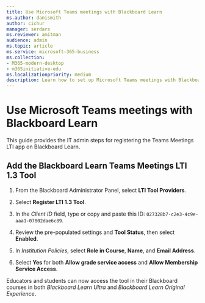 ```yaml
---
title: Use Microsoft Teams meetings with Blackboard Learn
ms.author: danismith
author: cichur
manager: serdars
ms.reviewer: amitman 
audience: admin
ms.topic: article
ms.service: microsoft-365-business
ms.collection: 
- M365-modern-desktop
- m365initiative-edu
ms.localizationpriority: medium
description: Learn how to set up Microsoft Teams meetings with Blackboard Learn.
---
```


# Use Microsoft Teams meetings with Blackboard Learn

This guide provides the IT admin steps for registering the Teams Meetings LTI app on Blackboard Learn.

## Add the Blackboard Learn Teams Meetings LTI 1.3 Tool

1. From the Blackboard Administrator Panel, select **LTI Tool Providers**.

2. Select **Register LTI 1.3 Tool**.

3. In the *Client ID* field, type or copy and paste this ID: `027328b7-c2e3-4c9e-aaa1-07802dae6c89`.

4. Review the pre-populated settings and **Tool Status**, then select **Enabled**.

5. In *Institution Policies*, select **Role in Course**, **Name**, and **Email Address**.

6. Select **Yes** for both **Allow grade service access** and **Allow Membership Service Access**.

Educators and students can now access the tool in their Blackboard courses in both *Blackboard Learn Ultra* and *Blackboard Learn Original Experience*.
